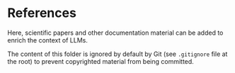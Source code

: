 # References

Here, scientific papers and other documentation material can be added to enrich the context of LLMs.

The content of this folder is ignored by default by Git (see `.gitignore` file at the root) to prevent copyrighted material from being committed.
